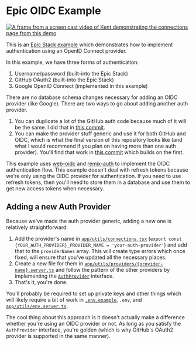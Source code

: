 # Epic OIDC Example

[![A frame from a screen cast video of Kent demonstrating the connections page from this demo](https://github-production-user-asset-6210df.s3.amazonaws.com/1500684/260885255-938f0150-51a6-47ae-a9ae-daa09c0c6b9d.png)](https://www.epicweb.dev/tips/add-open-id-connect-auth-to-the-epic-stack)

This is an
[Epic Stack example](https://github.com/epicweb-dev/epic-stack/blob/main/docs/examples.md)
which demonstrates how to implement authentication using an OpenID Connect
provider.

In this example, we have three forms of authentication:

1. Username/password (built-into the Epic Stack)
2. GitHub OAuth2 (built-into the Epic Stack)
3. Google OpenID Connect (implemented in this example)

There are no database schema changes necessary for adding an OIDC provider (like
Google). There are two ways to go about adding another auth provider.

1. You can duplicate a lot of the GitHub auth code because much of it will be
   the same. I did that in
   [this commit](https://github.com/kentcdodds/epic-oidc/commit/229f8a0f7be9e9d19f5baf8b583f88acf98f749c).
2. You can make the provider stuff generic and use it for both GitHub and OIDC,
   which is what the final version of this repository looks like (and what I
   would recommend if you plan on having more than one auth provider). You'll
   find that work in
   [this commit](https://github.com/kentcdodds/epic-oidc/commit/282052c43469e5f01dcfc8b1247b7c9e4d1f0391)
   which builds on the first.

This example uses [web-oidc](https://npm.im/web-oidc) and
[remix-auth](https://npm.im/remix-auth) to implement the OIDC authentication
flow. This example doesn't deal with refresh tokens because we're only using the
OIDC provider for authentication. If you need to use refresh tokens, then you'll
need to store them in a database and use them to get new access tokens when
necessary.

## Adding a new Auth Provider

Because we've made the auth provider generic, adding a new one is relatively
straightforward:

1. Add the provider's name in
   [`app/utils/connections.tsx`](./app/utils/connections.tsx)
   (`export const {YOUR_AUTH_PROVIDER}_PROVIDER_NAME = 'your-auth-provider'`)
   and add that to the `providerNames` array. This will create type errors which
   once fixed, will ensure that you've updated all the necessary places.
1. Create a new file for them in
   [`app/utils/providers/{provider-name}.server.ts`](./app/utils/providers) and
   follow the pattern of the other providers by implementing the
   [`AuthProvider`](./app/utils/providers/provider.ts) interface.
1. That's it, you're done.

You'll probably be required to set up private keys and other things which will
likely require a bit of work in [`.env.example`](./.env.example), `.env`, and
[`app/utils/env.server.ts`](./app/utils/env.server.ts).

The cool thing about this approach is it doesn't actually make a difference
whether you're using an OIDC provider or not. As long as you satisfy the
`AuthProvider` interface, you're golden (which is why GitHub's OAuth2 provider
is supported in the same manner).
